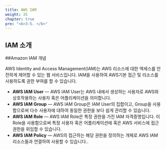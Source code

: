 ```yaml
---
title: AWS IAM
weight: 35
chapter: true
pre: "<b>3-5. </b>"
---
```


## IAM 소개

##Amazon IAM 개념

AWS Identity and Access Management(IAM)는 AWS 리소스에 대한 액세스를 안전하게 제어할 수 있는 웹 서비스입니다.
IAM을 사용하여 AWS기본 접근 및 리소스를 사용하도록 권한 부여를 할 수 있습니다.

- **AWS IAM User** — AWS IAM User는 AWS 내에서 생성하는 사용자로 AWS와 상호작용하는 사용자 혹은 어플리케이션을 의미합니다. 
- **AWS IAM Group** — AWS IAM Group은 IAM User의 집합이고, Group을 사용함으로써 다수 사용자에 대하여 동일한 권한을 보다 쉽게 관리할 수 있습니다.
- **AWS IAM Role** — AWS IAM Role은 특정 권한을 가진 IAM 자격증명입니다. 이 Role을 사용함으로써 특정 사용자 혹은 어플리케이션에 혹은 AWS 서비스에 접근 권한을 위임할 수 있습니다.
- **AWS IAM Policy** — AWS의 접근하는 해당 권한을 정의하는 개체로 AWS IAM 리소스들과 연결하여 사용할 수 있습니다..
